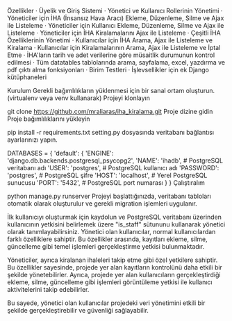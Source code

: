 Özellikler
· Üyelik ve Giriş Sistemi
· Yönetici ve Kullanıcı Rollerinin Yönetimi
· Yöneticiler için İHA (İnsansız Hava Aracı) Ekleme, Düzenleme, Silme ve Ajax ile Listeleme
· Yöneticiler için Kullanıcı Ekleme, Düzenleme, Silme ve Ajax ile Listeleme
· Yöneticiler için İHA Kiralamalarını Ajax ile Listeleme
· Çeşitli İHA Özelliklerinin Yönetimi
· Kullanıcılar için İHA Arama, Ajax ile Listeleme ve Kiralama
· Kullanıcılar için Kiralamalarının Arama, Ajax ile Listeleme ve İptal Etme
· İHA'ların tarih ve adet verilerine göre müsaitlik durumunun kontrol edilmesi
· Tüm datatables tablolarında arama, sayfalama, excel, yazdırma ve pdf çıktı alma fonksiyonları
· Birim Testleri
· İşlevsellikler için ek Django kütüphaneleri

Kurulum
Gerekli bağımlılıkların yüklenmesi için bir sanal ortam oluşturun. (virtualenv veya venv kullanarak)
Projeyi klonlayın

git clone https://github.com/mraliaras/iha_kiralama.git
Proje dizine gidin
Proje bağımlılıklarını yükleyin

pip install -r requirements.txt
setting.py dosyasında veritabanı bağlantısı ayarlarınızı yapın.

DATABASES = {
    'default': {
        'ENGINE': 'django.db.backends.postgresql_psycopg2',
        'NAME': 'ihadb',  # PostgreSQL veritabanı adı
        'USER': 'postgres',  # PostgreSQL kullanıcı adı
        'PASSWORD': 'postgres',  # PostgreSQL şifre
        'HOST': 'localhost',  # Yerel PostgreSQL sunucusu
        'PORT': '5432',  # PostgreSQL port numarası
    }
}
Çalıştıralım

 python manage.py runserver
Projeyi başlattığınızda, veritabanı tabloları otomatik olarak oluşturulur ve gerekli migration işlemleri uygulanır.

İlk kullanıcıyı oluşturmak için kaydolun ve PostgreSQL veritabanı üzerinden kullanıcının yetkisini belirlemek üzere "is_staff" sütununu kullanarak yönetici olarak tanımlayabilirsiniz. Yönetici olan kullanıcılar, normal kullanıcılardan farklı özelliklere sahiptir. Bu özellikler arasında, kayıtları ekleme, silme, güncelleme gibi temel işlemleri gerçekleştirme yetkisi bulunmaktadır.

Yöneticiler, ayrıca kiralanan ihaleleri takip etme gibi özel yetkilere sahiptir. Bu özellikler sayesinde, projede yer alan kayıtların kontrolünü daha etkili bir şekilde yönetebilirler. Ayrıca, projede yer alan kullanıcıların gerçekleştirdiği ekleme, silme, güncelleme gibi işlemleri görüntüleme yetkisi ile kullanıcı aktivitelerini takip edebilirler.

Bu sayede, yönetici olan kullanıcılar projedeki veri yönetimini etkili bir şekilde gerçekleştirebilir ve güvenliği sağlayabilir.
